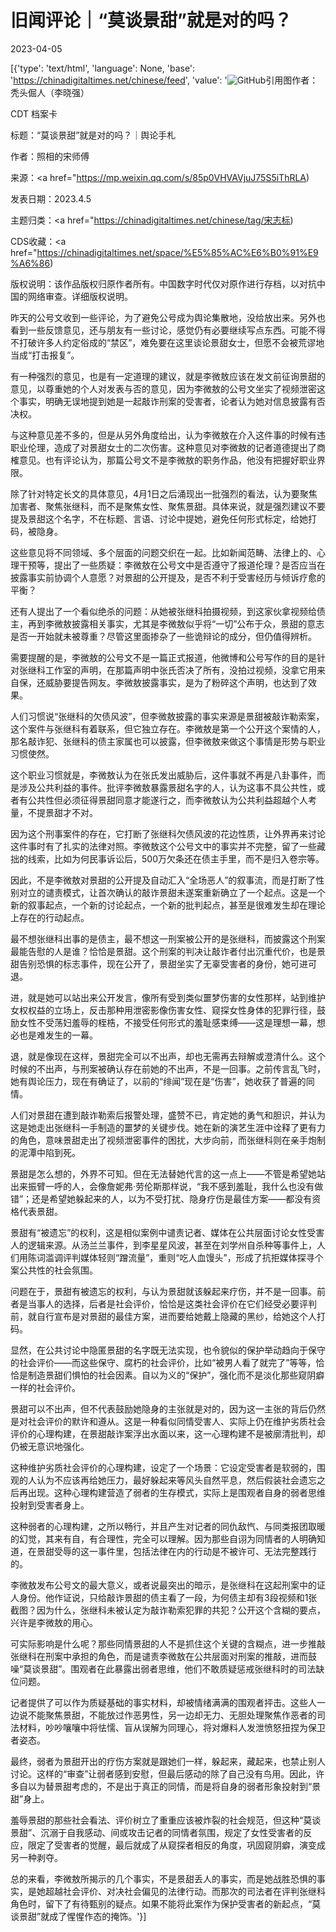 # 旧闻评论｜“莫谈景甜”就是对的吗？

2023-04-05

[{'type': 'text/html', 'language': None, 'base': 'https://chinadigitaltimes.net/chinese/feed', 'value': '![GitHub](https://mmbiz.qpic.cn/mmbiz_jpg/PqhR4gaaOVjOyELOslic9EvT5KvibXAa63PyNKm2g9IRk1TC2ctqDv4SvR8gYRphHn5EZ5uke5la6YSxm3EtKv5w/640?wx_fmt=jpeg\\&amp;amp;wxfrom=5\\&amp;amp;wx_lazy=1\\&amp;amp;wx_co=1)引用图作者：秃头倔人（李晓强）



CDT 档案卡

标题：“莫谈景甜”就是对的吗？｜舆论手札

作者：照相的宋师傅

来源：<a href="https://mp.weixin.qq.com/s/85p0VHVAVjuJ75S5iThRLA)

发表日期：2023.4.5

主题归类：<a href="https://chinadigitaltimes.net/chinese/tag/宋志标)

CDS收藏：<a href="https://chinadigitaltimes.net/space/%E5%85%AC%E6%B0%91%E9%A6%86)

版权说明：该作品版权归原作者所有。中国数字时代仅对原作进行存档，以对抗中国的网络审查。详细版权说明。





昨天的公号文收到一些评论，为了避免公号成为舆论集散地，没给放出来。另外也看到一些反馈意见，还与朋友有一些讨论，感觉仍有必要继续写点东西。可能不得不打破许多人约定俗成的“禁区”，难免要在这里谈论景甜女士，但愿不会被荒谬地当成“打击报复”。

有一种强烈的意见，也是有一定道理的建议，就是李微敖应该在发文前征询景甜的意见，以尊重她的个人对发表与否的意见，因为李微敖的公号文坐实了视频泄密这个事实，明确无误地提到她是一起敲诈刑案的受害者，论者认为她对信息披露有否决权。

与这种意见差不多的，但是从另外角度给出，认为李微敖在介入这件事的时候有违职业伦理，造成了对景甜女士的二次伤害。这种意见对李微敖的记者道德提出了商榷意见。也有评论认为，那篇公号文不是李微敖的职务作品，他没有把握好职业界限。

除了针对特定长文的具体意见，4月1日之后涌现出一批强烈的看法，认为要聚焦加害者、聚焦张继科，而不是聚焦女性、聚焦景甜。具体来说，就是强烈建议不要提及景甜这个名字，不在标题、言语、讨论中提她，避免任何形式标定，给她打码，被隐身。

这些意见将不同领域、多个层面的问题交织在一起。比如新闻范畴、法律上的、心理干预等，提出了一些质疑：李微敖在公号文中是否遵守了报道伦理？是否应当在披露事实前协调个人意愿？对景甜的公开提及，是否不利于受害经历与倾诉疗愈的平衡？

还有人提出了一个看似绝杀的问题：从她被张继科拍摄视频，到这家伙拿视频给债主，再到李微敖披露相关事实，尤其是李微敖似乎将“一切”公布于众，景甜的意志是否一开始就未被尊重？尽管这里面掺杂了一些诡辩论的成分，但仍值得辨析。

需要提醒的是，李微敖的公号文不是一篇正式报道，他微博和公号写作的目的是针对张继科工作室的声明，在那篇声明中张氏否决了所有，没拍过视频，没拿它用来自保，还威胁要提告网友。李微敖披露事实，是为了粉碎这个声明，也达到了效果。

人们习惯说“张继科的欠债风波”，但李微敖披露的事实来源是景甜被敲诈勒索案，这个案件与张继科有着联系，但它独立存在。李微敖是第一个公开这个案情的人，那名敲诈犯、张继科的债主家属也可以披露，但李微敖来做这个事情是形势与职业习惯使然。

这个职业习惯就是，李微敖认为在张氏发出威胁后，这件事就不再是八卦事件，而是涉及公共利益的事件。批评李微敖暴露景甜名字的人，认为这事不具公共性，或者有公共性但必须征得景甜同意才能遂行之，而李微敖认为公共利益超越个人考量，不提景甜才不对。

因为这个刑事案件的存在，它打断了张继科欠债风波的花边性质，让外界再来讨论这件事时有了扎实的法律对照。李微敖这个公号文中的事实并不完整，留了一些藏拙的线索，比如为何民事诉讼后，500万欠条还在债主手里，而不是归入卷宗等。

因此，不是李微敖对景甜的公开提及自动汇入“全场恶人”的叙事流，而是打断了性别对立的谴责模式，让首次确认的敲诈景甜未遂案重新确立了一个起点。这是一个新的叙事起点，一个新的讨论起点，一个新的批判起点，甚至是很难发生却在理论上存在的行动起点。

最不想张继科出事的是债主，最不想这一刑案被公开的是张继科，而披露这个刑案最能告慰的人是谁？恰恰是景甜。这个刑案的判决让敲诈者付出沉重代价，也是景甜告别恐惧的标志事件，现在公开了，景甜坐实了无辜受害者的身份，她可进可退。

进，就是她可以站出来公开发言，像所有受到类似噩梦伤害的女性那样，站到维护女权权益的立场上，反击那种用泄密影像伤害女性、窥探女性身体的犯罪行径，鼓励女性不受荡妇羞辱的桎梏，不接受任何形式的羞耻感束缚——这是理想一幕，想必也是难发生的一幕。

退，就是像现在这样，景甜完全可以不出声，却也无需再去辩解或澄清什么。这个时候的不出声，与刑案被确认存在前她的不出声，不是一回事。之前传言乱飞时，她有舆论压力，现在有确证了，以前的“绯闻”现在是“伤害”，她收获了普遍的同情。

人们对景甜在遭到敲诈勒索后报警处理，盛赞不已，肯定她的勇气和胆识，并认为这是她走出张继科一手制造的噩梦的关键步伐。她在新的演艺生涯中诠释了更有力的角色，意味景甜走出了视频泄密事件的困扰，大步向前，而张继科则在亲手炮制的泥潭中陷到死。

景甜是怎么想的，外界不可知。但在无法替她代言的这一点上——不管是希望她站出来振臂一呼的人，会像詹妮弗·劳伦斯那样说，“我不感到羞耻，我什么也没有做错”；还是希望她躲起来的人，以为不受打扰、隐身疗伤是最佳方案——都没有资格代表景甜。

景甜有“被遗忘”的权利，这是相似案例中谴责记者、媒体在公共层面讨论女性受害人的逻辑来源。从汤兰兰事件，到李星星风波，甚至在刘学州自杀种等事件上，人们用陈词滥调评判媒体轻则“蹭流量”，重则“吃人血馒头”，形成了抗拒媒体探寻个案公共性的社会氛围。

问题在于，景甜有被遗忘的权利，与认为景甜就该躲起来疗伤，并不是一回事。前者是当事人的选择，后者是社会评价，恰恰是这类社会评价在它们经受必要评判前，就自行宣布是对景甜的最佳方案，进而要给她戴上隐藏的黑纱，给她这个人打码。

显然，在公共讨论中隐匿景甜的名字既无法实现，也令貌似的保护举动趋向于保守的社会评价——而这些保守、腐朽的社会评价，比如“被男人看了就完了”等等，恰恰是制造景甜们惧怕的社会因素。自以为义的“保护”，强化而不是淡化那些窥阴癖一样的社会评价。

景甜可以不出声，但不代表鼓励她隐身的主张就是对的，因为这一主张的背后仍然是对社会评价的默许和遵从。这是一种看似同情受害人、实际上仍在维护劣质社会评价的心理构建，在景甜敲诈案浮出水面以来，这一心理构建不是被廓清批判，却仍被无意识地强化。

这种维护劣质社会评价的心理构建，设定了一个场景：它设定受害者是软弱的，围观的人认为不应该再给她压力，最好躲起来等风头自然平息，然后假装社会遗忘之后再出现。这种心理构建营造了弱者的生存模式，实际上是围观者自身的弱者思维投射到受害者身上。

这种弱者的心理构建，之所以畅行，并且产生对记者的同仇敌忾、与同类报团取暖的幻觉，其来有自，有合理性，完全可以理解。因为那些自诩为同情者的人明确知道，在景甜受辱的这一事件里，包括法律在内的行动是不被许可、无法完整践行的。

李微敖发布公号文的最大意义，或者说最突出的暗示，是张继科在这起刑案中的证人身份。他作证说，只给敲诈景甜的债主看了一段，为何债主却有3段视频和1张截图？因为什么，张继科未被认定为敲诈勒索犯罪的共犯？公开这个含糊的要点，兴许是李微敖的用心。

可实际影响是什么呢？那些同情景甜的人不是抓住这个关键的含糊点，进一步推敲张继科在刑案中承担的角色，而是谴责李微敖在公共层面对刑案的推敲，进而鼓噪“莫谈景甜”。围观者在此暴露出弱者思维，他们不敢质疑惩戒张继科时的司法缺位问题。

记者提供了可以作为质疑基础的事实材料，却被情绪满满的围观者抨击。这些人一边说不能聚焦景甜，不能放过作恶男性，另一边却无力、无胆处理聚焦作恶者的司法材料，吵吵嚷嚷中将怯懦、盲从误解为同理心，将对爆料人发泄愤怒扭捏为保卫者姿态。

最终，弱者为景甜开出的疗伤方案就是跟她们一样，躲起来，藏起来，也禁止别人讨论。这样的“审查”让弱者感到安慰，但最后感动的除了自己没有鸟用。因此，许多自以为替景甜考虑的，不是出于真正的同情，而是将自身的弱者形象投射到“景甜”身上。

羞辱景甜的那些社会看法、评价树立了重重应该被炸裂的社会规范，但这种“莫谈景甜”、沉溺于自我感动、间或攻击记者的同情者氛围，规定了女性受害者的反应，限定了受害者的觉醒，最后就成了从窥探者相反的角度，巩固窥阴癖，演变成另一种剥夺。

总的来看，李微敖所揭示的几个事实，不是景甜丢人的事实，而是她战胜恐惧的事实，是她超越社会评价、对决社会偏见的法律行动。而那次的司法者在评判张继科角色时，留下了有待甄别的疑点。如果不能将此案作为保护受害者的新起点，“莫谈景甜”就成了惺惺作态的掩饰。'}]